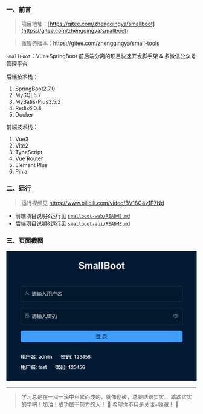 ### 一、前言

> 项目地址：[https://gitee.com/zhengqingya/smallboot](https://gitee.com/zhengqingya/smallboot)

> 微服务版本：https://gitee.com/zhengqingya/small-tools

`SmallBoot`：Vue+SpringBoot 前后端分离的项目快速开发脚手架 & 多微信公众号管理平台

后端技术栈：

1. SpringBoot2.7.0
2. MySQL5.7
3. MyBatis-Plus3.5.2
4. Redis6.0.8
5. Docker

前端技术栈：

1. Vue3
2. Vite2
3. TypeScript
4. Vue Router
5. Element Plus
6. Pinia

### 二、运行

> 运行视频见 https://www.bilibili.com/video/BV18G4y1P7Nd

- 前端项目说明&运行见 [`smallboot-web/README.md`](smallboot-web/README.md)
- 后端项目说明&运行见 [`smallboot-api/README.md`](smallboot-api/README.md)

### 三、页面截图

![img.png](images/login.png)

---

> 学习总是在一点一滴中积累而成的，就像砌砖，总要结结实实。
> 踏踏实实的学吧！加油！成功属于努力的人！
> 🤖 希望你不只是关注+收藏！ 🤖
